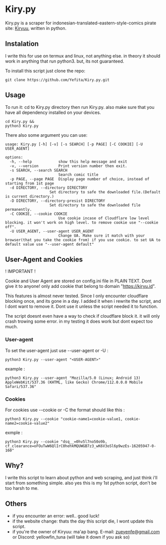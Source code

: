 # Kiry.py

Kiry.py is a scraper for indonesian-translated-eastern-style-comics pirate site: <a href="https://kiryuu.id/">Kiryuu</a>, written in python.

## Instalation

I write this for use on termux and linux, not anything else. in theory it should work in anything that run python3. but, its not guaranteed.


To install this script just clone the repo:

    git clone https://github.com/Yefita/Kiry.py.git


## Usage
    
To run it: cd to Kiry.py directory then run Kiry.py. also make sure that you have all dependency installed on your devices.

    cd Kiry.py &&
    python3 Kiry.py


There also some argument you can use:

    usage: Kiry.py [-h] [-v] [-s SEARCH] [-p PAGE] [-C COOKIE] [-U USER_AGENT]

    options:
      -h, --help            show this help message and exit
      -v, --version         Print version number then exit.
      -s SEARCH, --search SEARCH
                            Search comic title
      -p PAGE, --page PAGE  Display page number of choice, instead of starting from 1st page
      -d DIRECTORY, --directory DIRECTORY
                        Set directory to safe the downloaded file.(Default is current directory.)
      -D DIRECTORY, --directory-presist DIRECTORY
                        Set directory to safe the downloaded file permanently.
      -C COOKIE, --cookie COOKIE
                            Use cookie incase of Cloudflare low level blocking. it won't work on high level. to remove cookie use "--cookie off".
      -U USER_AGENT, --user-agent USER_AGENT
                            Change UA. Make sure it match with your browser(that you take the cookie from) if you use cookie. to set UA to default value use "--user-agent default"

## User-Agent and Cookies

! IMPORTANT !

Cookie and User Agent are stored on config.ini file in PLAIN TEXT. Dont give it to anyone! only add cookie that belong to domain "https://kiryu.id".



This features is almost never tested. Since I only encounter cloudflare blocking once, and its gone in a day. I added it when i rewrite the script, and I dont want to remove it. Dont use it unless the script needed it to function.

The script doesnt even have a way to check if cloudflare block it. it will only crash trowing some error. in my testing it does work but dont expect too much.

### User-agent

To set the user-agent just use --user-agent or -U :

    python3 Kiry.py --user-agent "<USER-AGENT>"

example :

    python3 Kiry.py --user-agent "Mozilla/5.0 (Linux; Android 13) AppleWebKit/537.36 (KHTML, like Gecko) Chrome/112.0.0.0 Mobile Safari/537.36"

### Cookies

For cookies use --cookie or -C the format should like this :

    python3 Kiry.py --cookie "cookie-name1=cookie-value1, cookie-name2=cookie-value2"

exmple :

    python3 Kiry.py --cookie "dsq__=0hv5l7no50o9b, cf_clearance=oFOuTwW6QlIrC0hehkMQUWGB7z3_wK6V3oSl6p9wzEs-16205947-0-160"

## Why?

I write this script to learn about python and web scraping, and just think i'll start from something simple. also yes this is my 1st python script, don't be too harsh to me.

## Others

  - if you encounter an error: well.. good luck!
  - if the website change: thats the day this script die, I wont update this script.
  - if you're the owner of Kiryuu: ma'ap bang. E-mail: zueyenfe@gmail.com or Discord: yellowfin_tuna (will take it down if you ask so)
